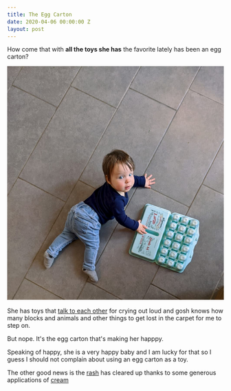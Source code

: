 ```yaml
---
title: The Egg Carton
date: 2020-04-06 00:00:00 Z
layout: post
---
```


How come that with **all the toys she has** the favorite lately has been an egg carton?

![egg carton](/images/eggcarton.jpg)

She has toys that [talk to each other](https://amzn.to/2URfgDf) for crying out loud and gosh knows how many blocks and animals and other things to get lost in the carpet for me to step on. 

But nope. It's the egg carton that's making her happpy. 

Speaking of happy, she is a very happy baby and I am lucky for that so I guess I should not complain about using an egg carton as a toy. 

The other good news is the [rash](https://jim.am/the-rash/) has cleared up thanks to some generous applications of [cream](https://amzn.to/2VbnB3i)

